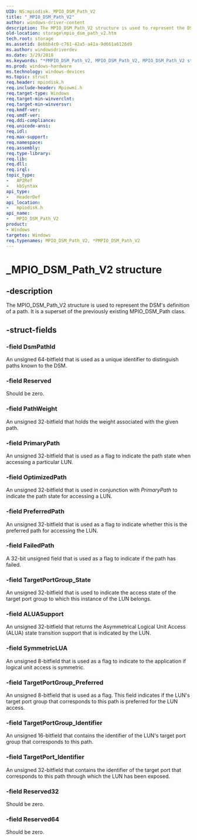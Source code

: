 ```yaml
---
UID: NS:mpiodisk._MPIO_DSM_Path_V2
title: "_MPIO_DSM_Path_V2"
author: windows-driver-content
description: The MPIO_DSM_Path_V2 structure is used to represent the DSM's definition of a path. It is a superset of the previously existing MPIO_DSM_Path class.
old-location: storage\mpio_dsm_path_v2.htm
tech.root: storage
ms.assetid: 8ebbb4c0-c761-42a5-a41a-9d661a6126d9
ms.author: windowsdriverdev
ms.date: 3/29/2018
ms.keywords: "*PMPIO_DSM_Path_V2, MPIO_DSM_Path_V2, MPIO_DSM_Path_V2 structure [Storage Devices], PMPIO_DSM_Path_V2, PMPIO_DSM_Path_V2 structure pointer [Storage Devices], _MPIO_DSM_Path_V2, mpiodisk/MPIO_DSM_Path_V2, mpiodisk/PMPIO_DSM_Path_V2, storage.mpio_dsm_path_v2, structs-scsibus_e1d340a8-aa6a-4219-8bd4-c11fc3520f5d.xml"
ms.prod: windows-hardware
ms.technology: windows-devices
ms.topic: struct
req.header: mpiodisk.h
req.include-header: Mpiowmi.h
req.target-type: Windows
req.target-min-winverclnt: 
req.target-min-winversvr: 
req.kmdf-ver: 
req.umdf-ver: 
req.ddi-compliance: 
req.unicode-ansi: 
req.idl: 
req.max-support: 
req.namespace: 
req.assembly: 
req.type-library: 
req.lib: 
req.dll: 
req.irql: 
topic_type:
-	APIRef
-	kbSyntax
api_type:
-	HeaderDef
api_location:
-	mpiodisk.h
api_name:
-	MPIO_DSM_Path_V2
product:
- Windows
targetos: Windows
req.typenames: MPIO_DSM_Path_V2, *PMPIO_DSM_Path_V2
---
```


# _MPIO_DSM_Path_V2 structure


## -description


The MPIO_DSM_Path_V2 structure is used to represent the DSM's definition of a path. It is a superset of the previously existing MPIO_DSM_Path class.


## -struct-fields




### -field DsmPathId

An unsigned 64-bitfield that is used as a unique identifier to distinguish paths known to the DSM.


### -field Reserved

Should be zero.


### -field PathWeight

An unsigned 32-bitfield that holds the weight associated with the given path.


### -field PrimaryPath

An unsigned 32-bitfield that is used as a flag to indicate the path state when accessing a particular LUN.


### -field OptimizedPath

An unsigned 32-bitfield that is used in conjunction with <i>PrimaryPath</i> to indicate the path state for accessing a LUN.


### -field PreferredPath

An unsigned 32-bitfield that is used as a flag to indicate whether this is the preferred path for accessing the LUN.


### -field FailedPath

A 32-bit unsigned field that is used as a flag to indicate if the path has failed.


### -field TargetPortGroup_State

An unsigned 32-bitfield that is used to indicate the access state of the target port group to which this instance of the LUN belongs.


### -field ALUASupport

An unsigned 32-bitfield that returns the Asymmetrical Logical Unit Access (ALUA) state transition support that is indicated by the LUN.


### -field SymmetricLUA

An unsigned 8-bitfield that is used as a flag to indicate to the application if logical unit access is symmetric.


### -field TargetPortGroup_Preferred

An unsigned 8-bitfield that is used as a flag. This field indicates if the LUN's target port group that corresponds to this path is preferred for the LUN access.


### -field TargetPortGroup_Identifier

An unsigned 16-bitfield that contains the identifier of the LUN's target port group that corresponds to this path.


### -field TargetPort_Identifier

An unsigned 32-bitfield that contains the identifier of the target port that corresponds to this path through which the LUN has been exposed.


### -field Reserved32

Should be zero.


### -field Reserved64

Should be zero.

